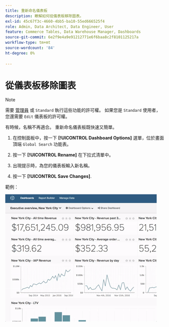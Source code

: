 ```yaml
---
title: 重新命名儀表板
description: 瞭解如何從儀表板移除圖表。
exl-id: 45c67f3c-4660-4bb5-ba10-55ed666525f4
role: Admin, Data Architect, Data Engineer, User
feature: Commerce Tables, Data Warehouse Manager, Dashboards
source-git-commit: 6e2f9e4a9e91212771e6f6baa8c2f8101125217a
workflow-type: tm+mt
source-wordcount: '84'
ht-degree: 0%

---
```


# 從儀表板移除圖表

>[!NOTE]
>
>需要 [管理員](../../administrator/user-management/user-management.md) 或 `Standard` 執行這些功能的許可權。 如果您是 `Standard` 使用者，您還需要 `Edit` 儀表板的許可權。

有時候，名稱不再適合。 重新命名儀表板既快速又簡單。

1. 在控制面板中，按一下 **[!UICONTROL Dashboard Options]** 選單，位於畫面頂端 `Global Search` 功能表。

1. 按一下 **[!UICONTROL Rename]** 在下拉式清單中。

1. 出現提示時，為您的儀表板輸入新名稱。

1. 按一下 **[!UICONTROL Save Changes]**.

範例：

![重新命名儀表板](../../assets/renaming-dboard.gif)
